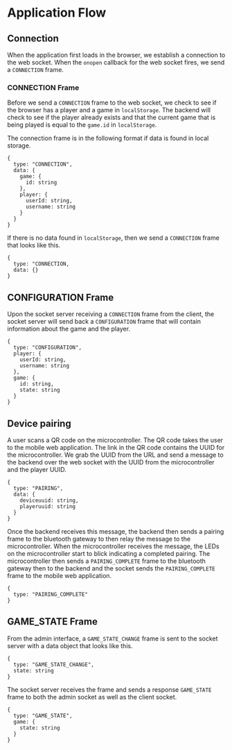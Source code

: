 # Application Flow

## Connection
When the application first loads in the browser, we establish a connection
to the web socket. When the `onopen` callback for the web socket fires,
we send a `CONNECTION` frame. 

### CONNECTION Frame
Before we send a `CONNECTION` frame to the web socket, we check to see if
the browser has a player and a game in `localStorage`. The backend will
check to see if the player already exists and that the current game that is
being played is equal to the `game.id` in `localStorage`.

The connection frame is in the following format if data is found in local
storage.
```
{
  type: "CONNECTION",
  data: {
    game: {
      id: string
    },
    player: {
      userId: string,
      username: string
    }
  }
}
```

If there is no data found in `localStorage`, then we send a `CONNECTION`
frame that looks like this.
```
{
  type: "CONNECTION,
  data: {}
}
```

## CONFIGURATION Frame
Upon the socket server receiving a `CONNECTION` frame from the client, the 
socket server will send back a `CONFIGURATION` frame that will contain 
information about the game and the player.
```
{
  type: "CONFIGURATION",
  player: {
    userId: string,
    username: string
  },
  game: {
    id: string,
    state: string
  }
}
```

## Device pairing
A user scans a QR code on the microcontroller. The QR code takes the user to
the mobile web application. The link in the QR code contains the UUID for
the microcontroller. We grab the UUID from the URL and send a message to the
backend over the web socket with the UUID from the microcontroller and the
player UUID.

```
{
  type: "PAIRING",
  data: {
    deviceuuid: string,
    playeruuid: string
  }
}
```

Once the backend receives this message, the backend then sends a pairing
frame to the bluetooth gateway to then relay the message to the microcontroller.
When the microcontroller receives the message, the LEDs on the microcontroller
start to blick indicating a completed pairing. The microcontroller then sends
a `PAIRING_COMPLETE` frame to the bluetooth gateway then to the backend and the
socket sends the `PAIRING_COMPLETE` frame to the mobile web application.

```
{
  type: "PAIRING_COMPLETE"
}
```

## GAME_STATE Frame
From the admin interface, a `GAME_STATE_CHANGE` frame is sent to the socket
server with a data object that looks like this.
```
{
  type: "GAME_STATE_CHANGE",
  state: string
}
```

The socket server receives the frame and sends a response `GAME_STATE` frame
to both the admin socket as well as the client socket.
```
{
  type: "GAME_STATE",
  game: {
    state: string
  }
}
```